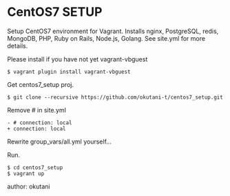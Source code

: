 # CentOS7 SETUP

Setup CentOS7 environment for Vagrant. Installs nginx, PostgreSQL, redis, MongoDB, PHP, Ruby on Rails, Node.js, Golang. See site.yml for more details.

Please install if you have not yet vagrant-vbguest

```
$ vagrant plugin install vagrant-vbguest
```

Get centos7_setup proj.

```
$ git clone --recursive https://github.com/okutani-t/centos7_setup.git
```

Remove # in site.yml

```
- # connection: local
+ connection: local
```

Rewrite group_vars/all.yml yourself...

Run.

```
$ cd centos7_setup
$ vagrant up
```

author: okutani
